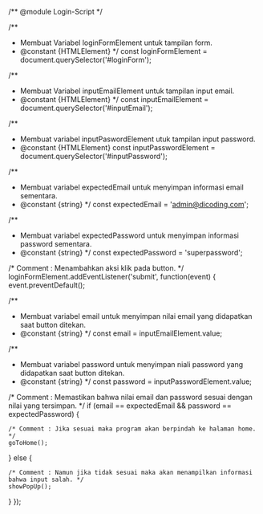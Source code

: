 /** @module Login-Script */

/** 
* Membuat Variabel loginFormElement untuk tampilan form.
* @constant {HTMLElement}
*/
const loginFormElement = document.querySelector('#loginForm');

/** 
* Membuat Variabel inputEmailElement untuk tampilan input email.
* @constant {HTMLElement}
*/
const inputEmailElement = document.querySelector('#inputEmail');

/** 
* Membuat variabel inputPaswordElement utuk tampilan input password.
* @constant {HTMLElement}
const inputPasswordElement = document.querySelector('#inputPassword');
 
/** 
 * Membuat variabel expectedEmail untuk menyimpan informasi email sementara.
 * @constant {string}
 */
const expectedEmail = 'admin@dicoding.com';

/** 
 * Membuat variabel expectedPassword untuk menyimpan informasi password sementara.
 * @constant {string}
 */
const expectedPassword = 'superpassword';
 
/* Comment :  Menambahkan aksi klik pada button. */
loginFormElement.addEventListener('submit', function(event) {
  event.preventDefault();
  
  /** 
   * Membuat variabel email untuk menyimpan nilai email yang didapatkan saat button ditekan.
   * @constant {string}
   */
  const email = inputEmailElement.value;

/** 
   * Membuat variabel password untuk menyimpan niali password yang didapatkan saat button ditekan.
   * @constant {string}
   */
  const password = inputPasswordElement.value;
 
  /* Comment : Memastikan bahwa nilai email dan password sesuai dengan nilai yang tersimpan. */
  if (email == expectedEmail && password == expectedPassword) {
 
    /* Comment : Jika sesuai maka program akan berpindah ke halaman home. */
    goToHome();
 
  } else {
 
    /* Comment : Namun jika tidak sesuai maka akan menampilkan informasi bahwa input salah. */
    showPopUp();
 
  }
});
